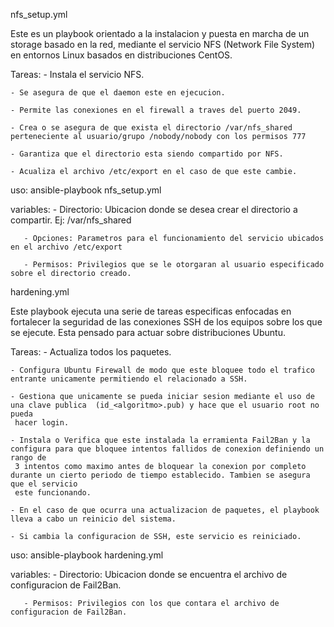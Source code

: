 nfs_setup.yml

 Este es un playbook orientado a la instalacion y puesta en marcha de un storage basado en la red, mediante el servicio NFS (Network File System) en entornos
Linux basados en distribuciones CentOS.

Tareas: - Instala el servicio NFS.

	- Se asegura de que el daemon este en ejecucion.

	- Permite las conexiones en el firewall a traves del puerto 2049.

	- Crea o se asegura de que exista el directorio /var/nfs_shared perteneciente al usuario/grupo /nobody/nobody con los permisos 777

	- Garantiza que el directorio esta siendo compartido por NFS.

	- Acualiza el archivo /etc/export en el caso de que este cambie.

uso: ansible-playbook nfs_setup.yml

variables: - Directorio: Ubicacion donde se desea crear el directorio a compartir. Ej: /var/nfs_shared

	   - Opciones: Parametros para el funcionamiento del servicio ubicados en el archivo /etc/export

	   - Permisos: Privilegios que se le otorgaran al usuario especificado sobre el directorio creado.


hardening.yml

 Este playbook ejecuta una serie de tareas especificas enfocadas en fortalecer la seguridad de las conexiones SSH de los equipos sobre los que se ejecute.
Esta pensado para actuar sobre distribuciones Ubuntu.

Tareas: - Actualiza todos los paquetes.

	- Configura Ubuntu Firewall de modo que este bloquee todo el trafico entrante unicamente permitiendo el relacionado a SSH.

	- Gestiona que unicamente se pueda iniciar sesion mediante el uso de una clave publica  (id_<algoritmo>.pub) y hace que el usuario root no pueda
	 hacer login.

	- Instala o Verifica que este instalada la erramienta Fail2Ban y la configura para que bloquee intentos fallidos de conexion definiendo un rango de
	 3 intentos como maximo antes de bloquear la conexion por completo durante un cierto periodo de tiempo establecido. Tambien se asegura que el servicio
	 este funcionando.

	- En el caso de que ocurra una actualizacion de paquetes, el playbook lleva a cabo un reinicio del sistema.

	- Si cambia la configuracion de SSH, este servicio es reiniciado.


uso: ansible-playbook hardening.yml

variables: - Directorio: Ubicacion donde se encuentra el archivo de configuracion de Fail2Ban.
	
	   - Permisos: Privilegios con los que contara el archivo de configuracion de Fail2Ban.
